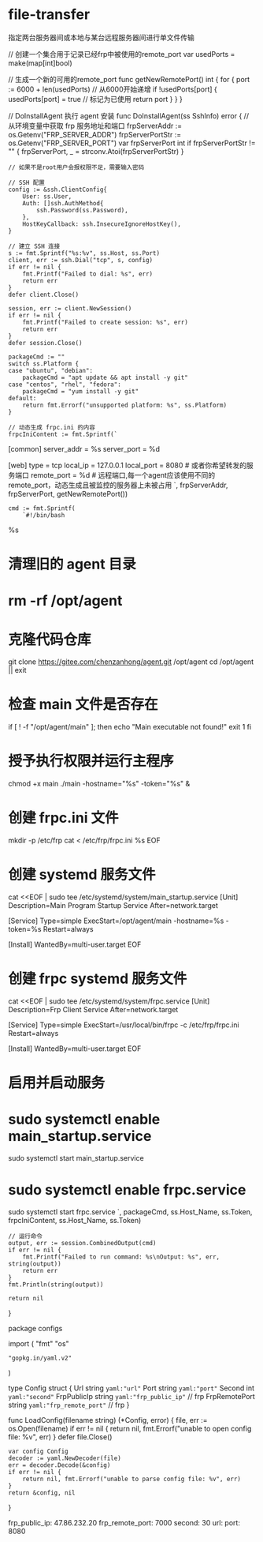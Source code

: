 # file-transfer
指定两台服务器间或本地与某台远程服务器间进行单文件传输



// 创建一个集合用于记录已经frp中被使用的remote_port
var usedPorts = make(map[int]bool)

// 生成一个新的可用的remote_port
func getNewRemotePort() int {
	for {
		port := 6000 + len(usedPorts) // 从6000开始递增
		if !usedPorts[port] {
			usedPorts[port] = true // 标记为已使用
			return port
		}
	}
}

// DoInstallAgent 执行 agent 安装
func DoInstallAgent(ss SshInfo) error {
	// 从环境变量中获取 frp 服务地址和端口
	frpServerAddr := os.Getenv("FRP_SERVER_ADDR")
	frpServerPortStr := os.Getenv("FRP_SERVER_PORT")
	var frpServerPort int
	if frpServerPortStr != "" {
		frpServerPort, _ = strconv.Atoi(frpServerPortStr)
	}

	// 如果不是root用户会报权限不足，需要输入密码

	// SSH 配置
	config := &ssh.ClientConfig{
		User: ss.User,
		Auth: []ssh.AuthMethod{
			ssh.Password(ss.Password),
		},
		HostKeyCallback: ssh.InsecureIgnoreHostKey(),
	}

	// 建立 SSH 连接
	s := fmt.Sprintf("%s:%v", ss.Host, ss.Port)
	client, err := ssh.Dial("tcp", s, config)
	if err != nil {
		fmt.Printf("Failed to dial: %s", err)
		return err
	}
	defer client.Close()

	session, err := client.NewSession()
	if err != nil {
		fmt.Printf("Failed to create session: %s", err)
		return err
	}
	defer session.Close()

	packageCmd := ""
	switch ss.Platform {
	case "ubuntu", "debian":
		packageCmd = "apt update && apt install -y git"
	case "centos", "rhel", "fedora":
		packageCmd = "yum install -y git"
	default:
		return fmt.Errorf("unsupported platform: %s", ss.Platform)
	}

	// 动态生成 frpc.ini 的内容
	frpcIniContent := fmt.Sprintf(`
[common]
server_addr = %s
server_port = %d

[web]
type = tcp
local_ip = 127.0.0.1
local_port = 8080 # 或者你希望转发的服务端口
remote_port = %d # 远程端口,每一个agent应该使用不同的remote_port，动态生成且被监控的服务器上未被占用
`, frpServerAddr, frpServerPort, getNewRemotePort())

	cmd := fmt.Sprintf(
		`#!/bin/bash
%s

# 清理旧的 agent 目录
# rm -rf /opt/agent

# 克隆代码仓库
git clone https://gitee.com/chenzanhong/agent.git /opt/agent
cd /opt/agent || exit

# 检查 main 文件是否存在
if [ ! -f "/opt/agent/main" ]; then
echo "Main executable not found!"
exit 1
fi

# 授予执行权限并运行主程序
chmod +x main
./main -hostname="%s" -token="%s" &

# 创建 frpc.ini 文件
mkdir -p /etc/frp
cat <<EOF > /etc/frp/frpc.ini
%s
EOF

# 创建 systemd 服务文件
cat <<EOF | sudo tee /etc/systemd/system/main_startup.service
[Unit]
Description=Main Program Startup Service
After=network.target

[Service]
Type=simple
ExecStart=/opt/agent/main -hostname=%s -token=%s
Restart=always

[Install]
WantedBy=multi-user.target
EOF

# 创建 frpc systemd 服务文件
cat <<EOF | sudo tee /etc/systemd/system/frpc.service
[Unit]
Description=Frp Client Service
After=network.target

[Service]
Type=simple
ExecStart=/usr/local/bin/frpc -c /etc/frp/frpc.ini
Restart=always

[Install]
WantedBy=multi-user.target
EOF

# 启用并启动服务
# sudo systemctl enable main_startup.service
sudo systemctl start main_startup.service
# sudo systemctl enable frpc.service
sudo systemctl start frpc.service
`,
		packageCmd, ss.Host_Name, ss.Token, frpcIniContent, ss.Host_Name, ss.Token)

	// 运行命令
	output, err := session.CombinedOutput(cmd)
	if err != nil {
		fmt.Printf("Failed to run command: %s\nOutput: %s", err, string(output))
		return err
	}
	fmt.Println(string(output))

	return nil
}


package configs

import (
	"fmt"
	"os"

	"gopkg.in/yaml.v2"
)

type Config struct {
	Url           string `yaml:"url"`
	Port          string `yaml:"port"`
	Second        int    `yaml:"second"`
	FrpPublicIp   string `yaml:"frp_public_ip"`   // frp
	FrpRemotePort string `yaml:"frp_remote_port"` // frp
}

func LoadConfig(filename string) (*Config, error) {
	file, err := os.Open(filename)
	if err != nil {
		return nil, fmt.Errorf("unable to open config file: %v", err)
	}
	defer file.Close()

	var config Config
	decoder := yaml.NewDecoder(file)
	err = decoder.Decode(&config)
	if err != nil {
		return nil, fmt.Errorf("unable to parse config file: %v", err)
	}
	return &config, nil
}


frp_public_ip: 47.86.232.20
frp_remote_port: 7000
second: 30
url:
port: 8080